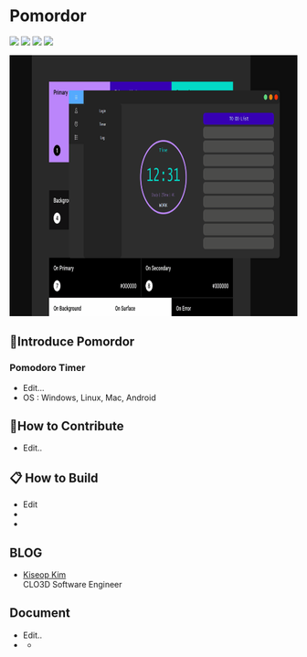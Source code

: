 # Pomordor
<img src="https://ci.appveyor.com/api/projects/status/github/kiseop91/Pomordor?branch=develop&svg=true">  <img src="https://img.shields.io/github/issues-pr/kiseop91/Pomordor/Pomordor">  <img src="https://img.shields.io/github/languages/top/kiseop91/Pomordor">  <img src="https://img.shields.io/github/contributors/kiseop91/Pomordor">  
 
<img src="./images/todos.gif" width="800" height="457"> 
 
## 🚀Introduce Pomordor

### Pomodoro Timer

- Edit...
- OS : Windows, Linux, Mac, Android 
 
## 👏How to Contribute
- Edit..
   
## 📋 How to Build 
- Edit 
-  
- 
  
## BLOG 
- [Kiseop Kim](https://blog.naver.com/kiseop91)  
CLO3D Software Engineer 
   

## Document 
- Edit..
- -
